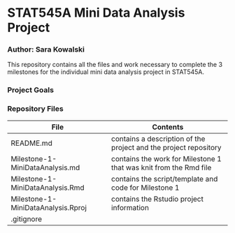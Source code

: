# STAT545A Mini Data Analysis Project 
### Author: Sara Kowalski

This repository contains all the files and work necessary to complete the 3 milestones for the individual mini data analysis project in STAT545A. 



### Project Goals 


### Repository Files 

| File                               | Contents                                                         | 
| -----------------------------------|------------------------------------------------------------------|
| README.md                          | contains a description of the project and the project repository |   
| Milestone-1-MiniDataAnalysis.md    | contains the work for Milestone 1 that was knit from the Rmd file|    
| Milestone-1-MiniDataAnalysis.Rmd   | contains the script/template and code for Milestone 1            |    
| Milestone-1-MiniDataAnalysis.Rproj | contains the Rstudio project information                         |
| .gitignore                         |       |     |

 
